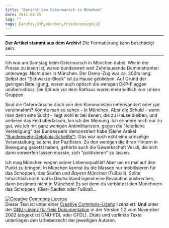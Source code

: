 ```yaml
---
title: "Bericht vom Ostermarsch in München"
date: 2011-04-25
log: ""
tags: [archiv,GYM,münchen,friedenszeugnis]
---
```

<hr><b>Der Artikel stammt aus dem Archiv!</b> Die Formatierung kann beschädigt sein.<hr>

<p>Ich war am Samstag beim Ostermarsch in München dabei. Wie in der Presse zu lesen ist, waren bundesweit weit Zehntausende Demonstranten unterwegs. Nicht aber in München. Der Demo-Zug war ca. 200m lang. Selbst der "Schwarze-Block" ist zu Hause geblieben. Auf Grund der geringen Beteiligung,  waren auch optisch die wenigen DKP-Flaggen unübersehbar. Die Stände vor dem Rathaus waren mehrheitlich von Linken Gruppen. </p>

<p>Sind die Ostermärsche doch von den Kommunisten unterwandert oder gar vereinnahmt? Könnte man so sehen - in München. Aber die Schuld - wenn man denn eine Sucht - liegt wohl er bei denen, die zu Hause bleiben, und anderen das Feld überlassen, bin ich der Meinung. Ich erinnere mich nur zu gut, wie ich mit ganz wenigen Antimilitaristen, gegen die "feierliche Vereidigung" der Bundeswehr demonstriert habe (Siehe Artikel <a href="http://www.the-independent-friend.de/?q=node/241">"Bundeswehr-Gelöbnis-Scheiße"</a>). Das war auch echt eine armselige Veranstaltung, seitens der Pazifisten. Zu den wenigen die ihren Hintern in Bewegung gesetzt haben, gehörte auch die Gewerkschaft Ver.di, die sich dann vorwerfen lassen musste, sich "politisieren" zu lassen.</p>

<p>Ich mag München wegen seiner Lebensqualität! Aber um es mal auf den Punkt zu bringen: In München kannst du die Massen nur mobilisieren für das Schoppen, das Saufen und <i>Bayern München</i> (Fußball). Sollte tatsächlich noch mal in Deutschland irgend eine Revolution ausbrechen, dann bestimmt nicht in München!  Es sei denn du verbietest den Münchnern das Schoppen, (Bier-)Saufen oder Fußball...</p>


 <a rel="license" href="http://creativecommons.org/licenses/by-sa/3.0/de/"><img alt="Creative Commons License" style="border-width:0" src="http://i.creativecommons.org/l/by-sa/3.0/de/88x31.png" /></a><br />Dieser <span xmlns:dc="http://purl.org/dc/elements/1.1/" href="http://purl.org/dc/dcmitype/Text" rel="dc:type">Text</span> ist unter einer <a rel="license" href="http://creativecommons.org/licenses/by-sa/3.0/de/">Creative Commons-Lizenz</a> lizenziert. <b>Und</b> unter der <a href="http://de.wikipedia.org/wiki/GFDL">GNU-Lizenz für freie Dokumentation</a> in der Version 1.2 vom November 2002 (abgekürzt GNU-FDL oder GFDL). Zitate und verlinkte Texte unterliegen den Urheberrecht der jeweiligen Autoren.
